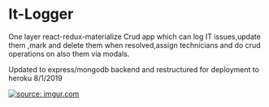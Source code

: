 # It-Logger


One layer react-redux-materialize Crud app which can log IT issues,update them ,mark and delete them when resolved,assign technicians and do crud operations on also them via modals.

Updated to express/mongodb backend and restructured for deployment to heroku 8/1/2019

<a href="https://imgur.com/FHODBI2"><img src="https://i.imgur.com/FHODBI2.gif" title="source: imgur.com" /></a>
